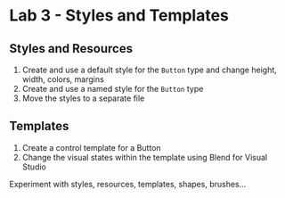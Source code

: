# Lab 3 - Styles and Templates

## Styles and Resources

1. Create and use a default style for the `Button` type and change height, width, colors, margins
2. Create and use a named style for the `Button` type
3. Move the styles to a separate file

## Templates

1. Create a control template for a Button
2. Change the visual states within the template using Blend for Visual Studio

Experiment with styles, resources, templates, shapes, brushes...
